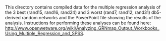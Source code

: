 This directory contains compiled data for the multiple regression analysis of the 3 best (rand15, rand16, rand24) and 3 worst (rand7, rand12, rand31) db5-derived random networks and the PowerPoint file showing the results of the analysis. Instructions for performing these analyses can be found here: http://www.openwetware.org/wiki/Analyzing_GRNmap_Output_Workbooks_Using_Multiple_Regression_and_SPSS.
